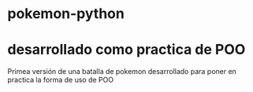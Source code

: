 # pokemon-python

# desarrollado como practica de POO
Primea versión de una batalla de pokemon desarrollado para poner en practica la forma de uso de POO
